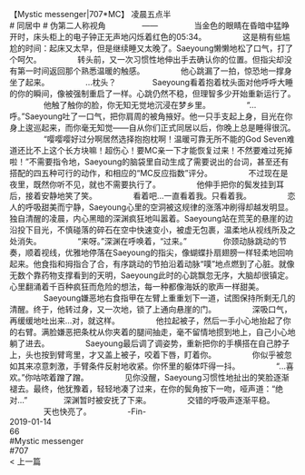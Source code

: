 <br/>
【Mystic messenger|707*MC】 凌晨五点半<br/>
# 同居中 # 伪第二人称视角 　　 　　—— 　　 　　当金色的眼睛在昏暗中猛睁开时，床头柜上的电子钟正无声地闪烁着红色的05:34。 　　 　　这是稍有些尴尬的时间：起床又太早，但是继续睡又太晚了。Saeyoung懒懒地松了口气，打了个呵欠。 　　 　　转头前，又一次习惯性地伸出手去确认你的位置。但指尖却没有第一时间返回那个熟悉温暖的触感。 　　 　　他心跳漏了一拍，惊恐地一撑身坐了起来。 　　 　　...枕头？ 　　 　　Saeyoung看着抱着枕头面对他呼呼大睡的你的瞬间，像被强制重启了一样。心跳仍然不稳，但理智多少开始重新运行了。 　　 　　他触了触你的脸，你无知无觉地沉浸在梦乡里。 　　 　　“...呼。”Saeyoung吐了一口气，把你肩周的被角掖好。他一只手支起上身，目光在你身上逡巡起来，而你毫无知觉——自从你们正式同居以后，你晚上总是睡得很沉。 　　 　　“嘤嘤嘤好过分啊居然选择抱抱枕啊！温暖可靠无所不能的God Seven难道还比不上这个长方块嘛！超伤心！要MC亲一下才能恢复过来！不然要难过死掉啦！”不需要指令地，Saeyoung的脑袋里自动生成了需要说出的台词，甚至还有搭配的四五种可行的动作，和相应的“MC反应指数”评分。 　　 　　不过现在是夜里，既然你听不见，就也不需要执行了。 　　 　　他伸手把你的鬓发挂到耳后，接着安静地笑了笑。 　　 　　看着吧...一直看着我。只看着我。 　　 　　恋人的呼吸甜美而宁静，Saeyoung心里的空洞被这规律的涨落冲刷得却越发明显。独自清醒的凌晨，内心黑暗的深渊疯狂地叫嚣着。Saeyoung站在荒芜的悬崖的边沿投下目光，不慎碰落的碎石在空中快速变小，被虚无包裹，温柔地从视线所及之处消失。 　　 　　“来呀。”深渊在呼唤着，“过来。” 　　 　　你颈动脉跳动的节奏，顺着视线，优雅地停落在Saeyoung的指尖，像蝴蝶扑扇翅膀一样轻柔地回响起来。他食指和拇指合了合，有序跳动的节拍沿着动脉“噗”地点燃到了心脏。就像无数个靠药物支撑看到的天明，Saeyoung此时的心跳飘忽无序，大脑却很镇定。心里翻涌着千百种疯狂而危险的想法，每一种都像海妖的歌声一样甜美。 　　 　　Saeyoung嫌恶地右食指甲在左臂上重重划下一道，试图保持所剩无几的清醒。终于，他转过身，又一次地，锁了上通向悬崖的门。 　　 　　深吸口气，再缓缓地吐出来...对，就这样。 　　 　　他拉起被子，然后一手小心地抬起了你的右臂。满脸嫌恶把条枕从你夹着的腿间抽走，毫不留情地掼到地上，自己小心地躺了进去。 　　 　　Saeyoung最后调了调姿势，重新把你的手横搭在自己脖子上，头也按到臂弯里，才又盖上被子，咬着下唇，盯着你。 　　 　　你似乎被忽如其来凉意刺激，手臂条件反射地收紧。你怀里的躯体吓得一抖。 　　 　　“...喜欢。”你咕哝着蹭了蹭。 　　 　　见你没醒，Saeyoung习惯性地扯出的笑脸逐渐褪去。最终，他犹豫着，轻轻地凑了过来，在你的鬓角按下一吻，哑声道：“绝对...” 　　 　　深渊暂时被安抚了下来。 　　 　　交错的呼吸声逐渐平稳。 　　 　　天也快亮了。 　　 　　-Fin-<br/>
2019-01-14<br/>
66<br/>
#Mystic messenger<br/>
#707<br/>
< 上一篇<br/>
